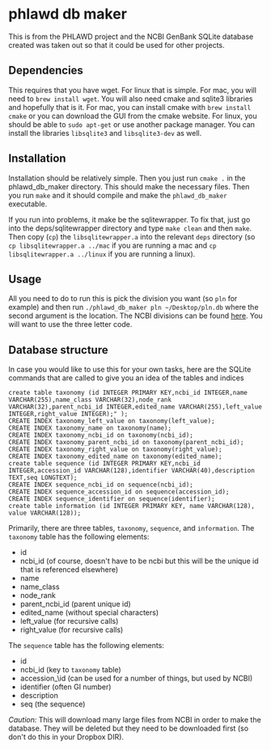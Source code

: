 # phlawd db maker
This is from the PHLAWD project and the NCBI GenBank SQLite database created was taken out so that it could be used for other projects.

## Dependencies
This requires that you have wget. For linux that is simple. For mac, you will need to `brew install wget`. You will also need cmake and sqlite3 libraries and hopefully that is it. For mac, you can install cmake with `brew install cmake` or you can download the GUI from the cmake website. For linux, you should be able to `sudo apt-get` or use another package manager. You can install the libraries `libsqlite3` and `libsqlite3-dev` as well. 

## Installation
Installation should be relatively simple. Then you just run `cmake .` in the phlawd_db_maker directory. This should make the necessary files. Then you run `make` and it should compile and make the `phlawd_db_maker` executable.

If you run into problems, it make be the sqlitewrapper. To fix that, just go into the deps/sqlitewrapper directory and type `make clean` and then `make`. Then copy (`cp`) the `libsqlitewrapper.a` into the relevant `deps` directory (so `cp libsqlitewrapper.a ../mac` if you are running a mac and `cp libsqlitewrapper.a ../linux` if you are running a linux). 

## Usage
All you need to do to run this is pick the division you want (so `pln` for example) and then run
`./phlawd_db_maker pln ~/Desktop/pln.db`
where the second argument is the location. The NCBI divisions can be found [here](https://www.ncbi.nlm.nih.gov/genbank/htgs/divisions/). You will want to use the three letter code. 

## Database structure
In case you would like to use this for your own tasks, here are the SQLite commands that are called to give you an idea of the tables and indices
```
create table taxonomy (id INTEGER PRIMARY KEY,ncbi_id INTEGER,name VARCHAR(255),name_class VARCHAR(32),node_rank VARCHAR(32),parent_ncbi_id INTEGER,edited_name VARCHAR(255),left_value INTEGER,right_value INTEGER);" );
CREATE INDEX taxonomy_left_value on taxonomy(left_value);
CREATE INDEX taxonomy_name on taxonomy(name);
CREATE INDEX taxonomy_ncbi_id on taxonomy(ncbi_id);
CREATE INDEX taxonomy_parent_ncbi_id on taxonomy(parent_ncbi_id);
CREATE INDEX taxonomy_right_value on taxonomy(right_value);
CREATE INDEX taxonomy_edited_name on taxonomy(edited_name);
create table sequence (id INTEGER PRIMARY KEY,ncbi_id INTEGER,accession_id VARCHAR(128),identifier VARCHAR(40),description TEXT,seq LONGTEXT);
CREATE INDEX sequence_ncbi_id on sequence(ncbi_id);
CREATE INDEX sequence_accession_id on sequence(accession_id);
CREATE INDEX sequence_identifier on sequence(identifier);
create table information (id INTEGER PRIMARY KEY, name VARCHAR(128), value VARCHAR(128));
```

Primarily, there are three tables, `taxonomy`, `sequence`, and `information`. The `taxonomy` table has the following elements:
- id
- ncbi_id (of course, doesn't have to be ncbi but this will be the unique id that is referenced elsewhere)
- name
- name\_class 
- node\_rank
- parent\_ncbi\_id (parent unique id)
- edited\_name (without special characters)
- left\_value (for recursive calls)
- right\_value (for recursive calls)

The `sequence` table has the following elements:
- id
- ncbi\_id (key to `taxonomy` table)
- accession_\id (can be used for a number of things, but used by NCBI)
- identifier (often GI number)
- description
- seq (the sequence)

_Caution:_ This will download many large files from NCBI in order to make the database. They will be deleted but they need to be downloaded first (so don't do this in your Dropbox DIR).
